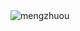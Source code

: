 <img src="https://github-readme-stats.vercel.app/api?username=mengzhuou&show_icons=true&theme=gruvbox_light&hide_border=true" alt="mengzhuou" />

<!-- 
<img width="48%" src="https://github-readme-streak-stats.herokuapp.com/?user=mengzhuou&theme=highcontrast&hide_border=true" alt="mengzhuou" /> 
-->

